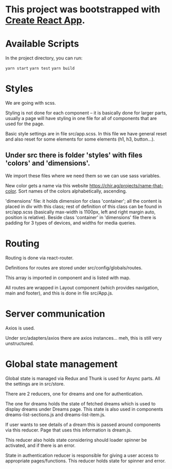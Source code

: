 # This project was bootstrapped with [Create React App](https://github.com/facebook/create-react-app).

# Available Scripts
In the project directory, you can run:

`yarn start`
`yarn test`
`yarn build`

# Styles
We are going with scss.

Styling is not done for each component – it is basically done for larger parts, usually a page will have styling in one file for all of components that are used for the page.

Basic style settings are in file src/app.scss.
In this file we have general reset and also reset for some elements for some elements (h1, h3, button…).

## Under src there is folder 'styles' with files 'colors' and 'dimensions'.
We import these files where we need them so we can use sass variables.

New color gets a name via this website https://chir.ag/projects/name-that-color.
Sort names of the colors alphabetically, ascending.

'dimensions' file: it holds dimension for class 'container'; all the content is placed in div with this class; rest of definition of this class can be found in src/app.scss (basically max-width is 1100px, left and right margin auto, position is relative).
Beside class 'container' in 'dimensions' file there is padding for 3 types of devices, and widths for media queries.

# Routing
Routing is done via react-router.

Definitions for routes are stored under src/config/globals/routes.

This array is imported in component and is listed with map.

All routes are wrapped in Layout component (which provides navigation, main and footer), and this is done in file src/App.js.

# Server communication
Axios is used. 

Under src/adapters/axios there are axios instances… meh, this is still very unstructured.

# Global state management
Global state is managed via Redux and Thunk is used for Async parts. All the settings are in src/store.

There are 2 reducers, one for dreams and one for authentication.

The one for dreams holds the state of fetched dreams which is used to display dreams under Dreams page. This state is also used in components dreams-list-sections.js and dreams-list-item.js.

If user wants to see details of a dream this is passed around components via this reducer. Page that uses this information is dream.js.

This reducer also holds state considering should loader spinner be activated, and if there is an error.

State in authentication reducer is responsible for giving a user access to appropriate pages/functions. This reducer holds state for spinner and error.

